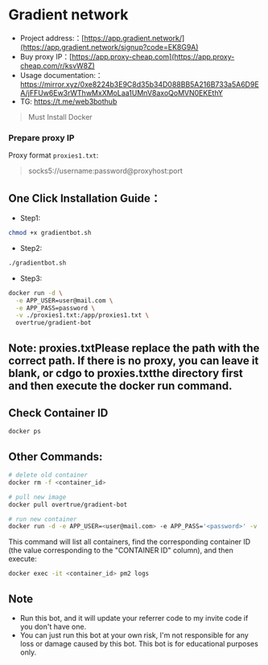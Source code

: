 # Gradient network 

- Project address:：[https://app.gradient.network/](https://app.gradient.network/signup?code=EK8G9A)
- Buy proxy IP：[https://app.proxy-cheap.com](https://app.proxy-cheap.com/r/ksvW8Z)
- Usage documentation:：<https://mirror.xyz/0xe8224b3E9C8d35b34D088BB5A216B733a5A6D9EA/jFFUw6Ew3rWThwMxXMoLaa1UMnV8axoQoMVN0EKEthY>
- TG: <https://t.me/web3bothub>

> Must Install Docker


### Prepare proxy IP

Proxy format `proxies1.txt`:

> socks5://username:password@proxyhost:port

## One Click Installation Guide：

- Step1: 
```bash
chmod +x gradientbot.sh
```
- Step2: 
```bash
./gradientbot.sh

```
- Step3:
```bash
docker run -d \
  -e APP_USER=user@mail.com \
  -e APP_PASS=password \
  -v ./proxies1.txt:/app/proxies1.txt \
  overtrue/gradient-bot
```

## Note: proxies.txtPlease replace the path with the correct path. If there is no proxy, you can leave it blank, or cdgo to proxies.txtthe directory first and then execute the docker run command.

## Check Container ID

```bash
docker ps
```

## Other Commands:
```bash
# delete old container
docker rm -f <container_id>

# pull new image
docker pull overtrue/gradient-bot

# run new container
docker run -d -e APP_USER=<user@mail.com> -e APP_PASS='<password>' -v ./proxies2.txt:/app/proxies2.txt overtrue/gradient-bot
```

This command will list all containers, find the corresponding container ID (the value corresponding to the "CONTAINER ID" column), and then execute:

```bash
docker exec -it <container_id> pm2 logs
```

## Note

- Run this bot, and it will update your referrer code to my invite code if you don't have one.
- You can just run this bot at your own risk, I'm not responsible for any loss or damage caused by this bot. This bot is for educational purposes only.






